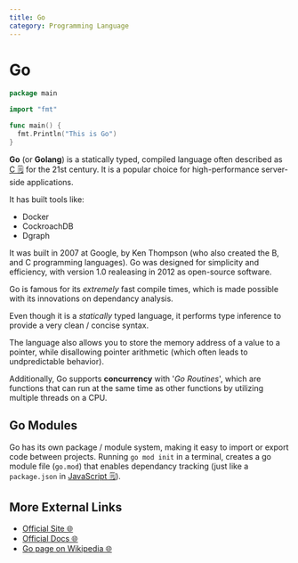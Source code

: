 ```yaml
---
title: Go
category: Programming Language
---
```


# Go
```go
package main

import "fmt"

func main() {
  fmt.Println("This is Go")
}
```
**Go** (or **Golang**) is a statically typed, compiled language often described 
as [C 🗒️](/on/c) for the 21st century. It is a popular choice for high-performance 
server-side applications. 

It has built tools like:
  - Docker
  - CockroachDB
  - Dgraph

It was built in 2007 at Google, by Ken Thompson (who also created the B, and C 
programming languages). Go was designed for simplicity and efficiency, with 
version 1.0 realeasing in 2012 as open-source software.

Go is famous for its *extremely* fast compile times, which is made possible with
its innovations on dependancy analysis.

Even though it is a *statically* typed language, it performs type inference to 
provide a very clean / concise syntax.

The language also allows you to store the memory address of a value to a 
pointer, while disallowing pointer arithmetic (which often leads to 
undpredictable behavior).

Additionally, Go supports **concurrency** with '*Go Routines*', which are 
functions that can run at the same time as other functions by utilizing multiple
threads on a CPU.

## Go Modules
Go has its own package / module system, making it easy to import or export code 
between projects. Running `go mod init` in a terminal, creates a go module file
(`go.mod`) that enables dependancy tracking (just like a `package.json` in 
[JavaScript 🗒️](/on/javascript)).

## More External Links
- [Official Site 🌐](https://go.dev/)
- [Official Docs 🌐](https://go.dev/doc/)
- [Go page on Wikipedia 🌐](https://en.wikipedia.org/wiki/Go_(programming_language))
